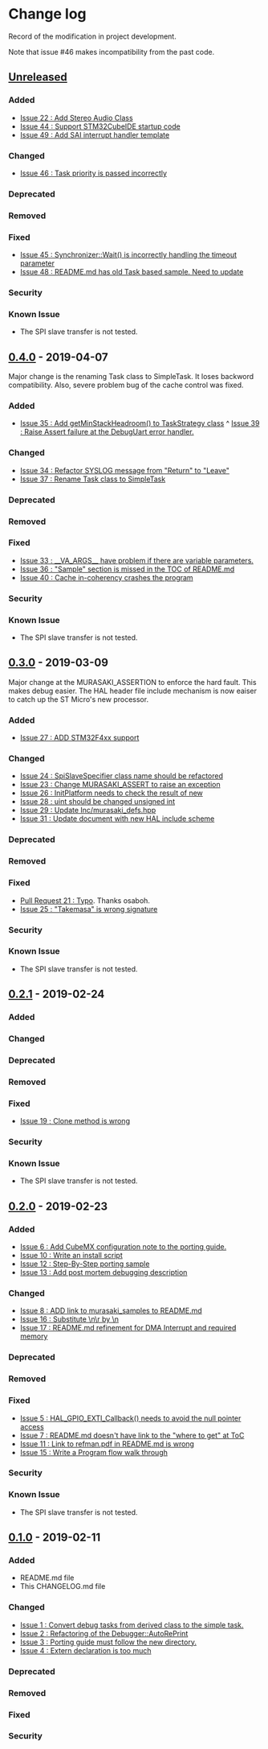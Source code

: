 # Change log
Record of the modification in project development.

Note that issue #46 makes incompatibility from the past code. 

## [Unreleased]

### Added
- [Issue 22 : Add Stereo Audio Class](https://github.com/suikan4github/murasaki/issues/22)
- [Issue 44 : Support STM32CubeIDE startup code](https://github.com/suikan4github/murasaki/issues/44)
- [Issue 49 : Add SAI interrupt handler template](https://github.com/suikan4github/murasaki/issues/49)

### Changed
- [Issue 46 : Task priority is passed incorrectly](https://github.com/suikan4github/murasaki/issues/46)

### Deprecated
### Removed
### Fixed
- [Issue 45 : Synchronizer::Wait() is incorrectly handling the timeout parameter](https://github.com/suikan4github/murasaki/issues/45)
- [Issue 48 : README.md has old Task based sample. Need to update](https://github.com/suikan4github/murasaki/issues/48)

### Security
### Known Issue
- The SPI slave transfer is not tested.

## [0.4.0] - 2019-04-07
Major change is the renaming Task class to SimpleTask. It loses backword compatibility. Also, severe problem bug of the cache control was fixed.

### Added
- [Issue 35 : Add getMinStackHeadroom() to TaskStrategy class](https://github.com/suikan4github/murasaki/issues/35)
^ [Issue 39 : Raise Assert failure at the DebugUart error handler.](https://github.com/suikan4github/murasaki/issues/39)

### Changed
- [Issue 34 : Refactor SYSLOG message from "Return" to "Leave" ](https://github.com/suikan4github/murasaki/issues/34)
- [Issue 37 : Rename Task class to SimpleTask](https://github.com/suikan4github/murasaki/issues/37)

### Deprecated
### Removed
### Fixed
- [Issue 33 : \_\_VA_ARGS__ have problem if there are variable parameters.](https://github.com/suikan4github/murasaki/issues/33)
- [Issue 36 : "Sample" section is missed in the TOC of README.md](https://github.com/suikan4github/murasaki/issues/36)
- [Issue 40 : Cache in-coherency crashes the program ](https://github.com/suikan4github/murasaki/issues/40)

### Security
### Known Issue
- The SPI slave transfer is not tested.

## [0.3.0] - 2019-03-09
Major change at the MURASAKI_ASSERTION to enforce the hard fault. This makes debug easier. The HAL header file include mechanism is now eaiser to catch up the ST Micro's new processor. 

### Added
- [Issue 27 : ADD STM32F4xx support](https://github.com/suikan4github/murasaki/issues/27)

### Changed
- [Issue 24 : SpiSlaveSpecifier class name should be refactored](https://github.com/suikan4github/murasaki/issues/24)
- [Issue 23 : Change MURASAKI_ASSERT to raise an exception](https://github.com/suikan4github/murasaki/issues/23)
- [Issue 26 : InitPlatform needs to check the result of new](https://github.com/suikan4github/murasaki/issues/26)
- [Issue 28 : uint should be changed unsigned int](https://github.com/suikan4github/murasaki/issues/28)
- [Issue 29 : Update Inc/murasaki_defs.hpp](https://github.com/suikan4github/murasaki/issues/29)
- [Issue 31 : Update document with new HAL include scheme](https://github.com/suikan4github/murasaki/issues/31)

### Deprecated
### Removed
### Fixed
- [Pull Request 21 : Typo](https://github.com/suikan4github/murasaki/pull/21). Thanks osaboh.
- [Issue 25 : "Takemasa" is wrong signature](https://github.com/suikan4github/murasaki/issues/25)

### Security
### Known Issue
- The SPI slave transfer is not tested.

## [0.2.1] - 2019-02-24

### Added
### Changed
### Deprecated
### Removed
### Fixed
- [Issue 19 ; Clone method is wrong](https://github.com/suikan4github/murasaki/issues/19)

### Security
### Known Issue
- The SPI slave transfer is not tested.

## [0.2.0] - 2019-02-23

### Added
- [Issue 6 : Add CubeMX configuration note to the porting guide.](https://github.com/suikan4github/murasaki/issues/6)
- [Issue 10 : Write an install script](https://github.com/suikan4github/murasaki/issues/10)
- [Issue 12 : Step-By-Step porting sample](https://github.com/suikan4github/murasaki/issues/12)
- [Issue 13 : Add post mortem debugging description](https://github.com/suikan4github/murasaki/issues/13)

### Changed
- [Issue 8 : ADD link to murasaki_samples to README.md](https://github.com/suikan4github/murasaki/issues/8)
- [Issue 16 : Substitute \n\r by \n ](https://github.com/suikan4github/murasaki/issues/16)
- [Issue 17 : README.md refinement for DMA Interrupt and required memory](https://github.com/suikan4github/murasaki/issues/17)

### Deprecated
### Removed
### Fixed
- [Issue 5 : HAL_GPIO_EXTI_Callback() needs to avoid the null pointer access](https://github.com/suikan4github/murasaki/issues/5)
- [Issue 7 : README.md doesn't have link to the "where to get" at ToC](https://github.com/suikan4github/murasaki/issues/7)
- [Issue 11 : Link to refman.pdf in README.md is wrong](https://github.com/suikan4github/murasaki/issues/11)
- [Issue 15 : Write a Program flow walk through](https://github.com/suikan4github/murasaki/issues/15)

### Security
### Known Issue
- The SPI slave transfer is not tested.

## [0.1.0] - 2019-02-11

### Added
 - README.md file
 - This CHANGELOG.md file

### Changed
- [Issue 1 : Convert debug tasks from derived class to the simple task.](https://github.com/suikan4github/murasaki/issues/1)
- [Issue 2 : Refactoring of the Debugger::AutoRePrint](https://github.com/suikan4github/murasaki/issues/2)
- [Issue 3 : Porting guide must follow the new directory.](https://github.com/suikan4github/murasaki/issues/3)
- [Issue 4 : Extern declaration is too much](https://github.com/suikan4github/murasaki/issues/4)

### Deprecated
### Removed
### Fixed
### Security

[Unreleased]: https://github.com/suikan4github/murasaki/compare/v0.4.0...develop
[0.4.0]: https://github.com/suikan4github/murasaki/compare/v0.3.0...v0.4.0
[0.3.0]: https://github.com/suikan4github/murasaki/compare/v0.2.1...v0.3.0
[0.2.1]: https://github.com/suikan4github/murasaki/compare/v0.2.0...v0.2.1
[0.2.0]: https://github.com/suikan4github/murasaki/compare/v0.1.0...v0.2.0
[0.1.0]: https://github.com/suikan4github/murasaki/compare/v0.0.0...v0.1.0
